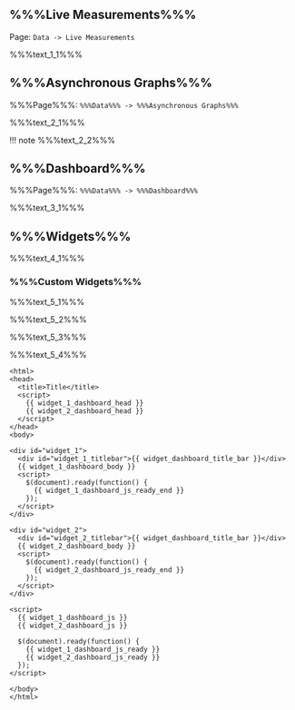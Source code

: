 ## %%%Live Measurements%%%

Page\: `Data -> Live Measurements`

%%%text_1_1%%%

## %%%Asynchronous Graphs%%%

%%%Page%%%\: `%%%Data%%% -> %%%Asynchronous Graphs%%%`

%%%text_2_1%%%

!!! note
    %%%text_2_2%%%

## %%%Dashboard%%%

%%%Page%%%\: `%%%Data%%% -> %%%Dashboard%%%`

%%%text_3_1%%%

## %%%Widgets%%%

%%%text_4_1%%%

### %%%Custom Widgets%%%

%%%text_5_1%%%

%%%text_5_2%%%

%%%text_5_3%%%

%%%text_5_4%%%

```angular2html
<html>
<head>
  <title>Title</title>
  <script>
    {{ widget_1_dashboard_head }}
    {{ widget_2_dashboard_head }}
  </script>
</head>
<body>

<div id="widget_1">
  <div id="widget_1_titlebar">{{ widget_dashboard_title_bar }}</div>
  {{ widget_1_dashboard_body }}
  <script>
    $(document).ready(function() {
      {{ widget_1_dashboard_js_ready_end }}
    });
  </script>
</div>

<div id="widget_2">
  <div id="widget_2_titlebar">{{ widget_dashboard_title_bar }}</div>
  {{ widget_2_dashboard_body }}
  <script>
    $(document).ready(function() {
      {{ widget_2_dashboard_js_ready_end }}
    });
  </script>
</div>

<script>
  {{ widget_1_dashboard_js }}
  {{ widget_2_dashboard_js }}

  $(document).ready(function() {
    {{ widget_1_dashboard_js_ready }}
    {{ widget_2_dashboard_js_ready }}
  });
</script>

</body>
</html>
```
